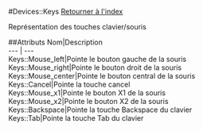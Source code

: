 #Devices::Keys
[Retourner à l'index](README.md)

Représentation des touches clavier/souris

##Attributs
Nom|Description  
--- | ---  
Keys::Mouse_left|Pointe le bouton gauche de la souris  
Keys::Mouse_right|Pointe le bouton droit de la souris  
Keys::Mouse_center|Pointe le bouton central de la souris  
Keys::Cancel|Pointe la touche cancel  
Keys::Mouse_x1|Pointe le bouton X1 de la souris  
Keys::Mouse_x2|Pointe le bouton X2 de la souris  
Keys::Backspace|Pointe la touche Backspace du clavier  
Keys::Tab|Pointe la touche Tab du clavier  
